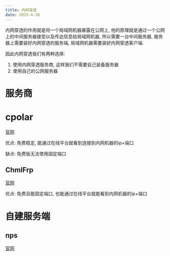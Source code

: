 ```yaml
---
title: 内网穿透
date: 2025-4-28
---
```


内网穿透的作用就是将一个局域网机器暴露在公网上, 他的原理就是通过一个公网上的中间服务器接受以及传达信息给局域网机器, 所以需要一台中间服务器, 服务器上需要装好内网穿透的服务端, 局域网机器需要装好内网穿透客户端.

因此内网穿透我们有两种选择:

1. 使用内网穿透服务商, 这样我们不需要自己装备服务器
2. 使用自己的公网服务器

# 服务商

# cpolar

[官网](https://www.cpolar.com/)

优点: 免费稳定, 能通过在线平台就看到连接到内网机器的ip+端口

缺点: 免费版无法使用固定端口

## ChmlFrp 

[官网](https://panel.chmlfrp.cn/)

优点: 免费且能固定端口, 也能通过在线平台就能看到内网机器的ip+端口



# 自建服务端

## nps

[官网](https://github.com/ehang-io/nps/releases)

